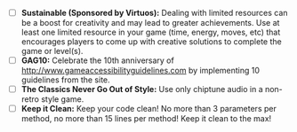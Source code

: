 - [ ]  **Sustainable (Sponsored by Virtuos):** Dealing with limited resources can be a boost for creativity and may lead to greater achievements. Use at least one limited resource in your game (time, energy, moves, etc) that encourages players to come up with creative solutions to complete the game or level(s).
- [ ]  **GAG10:** Celebrate the 10th anniversary of http://www.gameaccessibilityguidelines.com by implementing 10 guidelines from the site.
- [ ]  **The Classics Never Go Out of Style:** Use only chiptune audio in a non-retro style game.
- [ ]  **Keep it Clean:** Keep your code clean! No more than 3 parameters per method, no more than 15 lines per method! Keep it clean to the max!